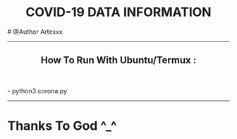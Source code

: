 <center><h1> COVID-19 DATA INFORMATION</h1></center>

<p># @Author Artexxx</p>
<hr>
<center><h2>How To Run With Ubuntu/Termux :</h2></center>
<br>
<p>- python3 corona.py </p>
<hr>
    <h1>Thanks To God ^_^</h1>

